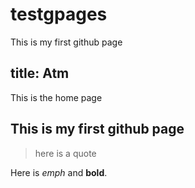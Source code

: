 # testgpages

This is my first github page

title: Atm
---

This is the home page

## This is my first github page

>here is a quote

Here is *emph* and **bold**.
